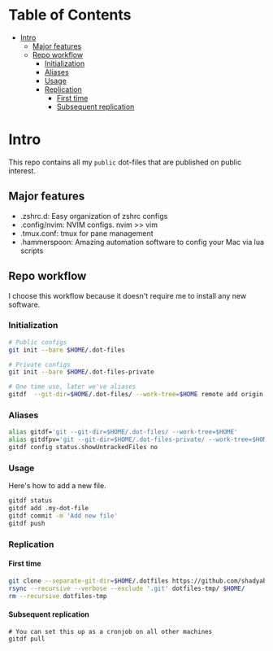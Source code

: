Table of Contents
=================

   * [Intro](#intro)
      * [Major features](#major-features)
      * [Repo workflow](#repo-workflow)
         * [Initialization](#initialization)
         * [Aliases](#aliases)
         * [Usage](#usage)
         * [Replication](#replication)
            * [First time](#first-time)
            * [Subsequent replication](#subsequent-replication)

# Intro

This repo contains all my `public` dot-files that are published on public interest.


## Major features

* .zshrc.d: Easy organization of zshrc configs
* .config/nvim: NVIM configs. nvim >> vim
* .tmux.conf: tmux for pane management
* .hammerspoon: Amazing automation software to config your Mac via lua scripts

## Repo workflow

I choose this workflow because it doesn't require me to install any new software.

### Initialization

```bash
# Public configs
git init --bare $HOME/.dot-files

# Private configs
git init --bare $HOME/.dot-files-private

# One time use, later we've aliases
gitdf  --git-dir=$HOME/.dot-files/ --work-tree=$HOME remote add origin git@github.com:shadyabhi/dot-files.git
```

### Aliases

```bash
alias gitdf='git --git-dir=$HOME/.dot-files/ --work-tree=$HOME'
alias gitdfpv='git --git-dir=$HOME/.dot-files-private/ --work-tree=$HOME'
gitdf config status.showUntrackedFiles no
```

### Usage

Here's how to add a new file. 

```bash
gitdf status
gitdf add .my-dot-file
gitdf commit -m 'Add new file'
gitdf push
```

### Replication

#### First time

```bash
git clone --separate-git-dir=$HOME/.dotfiles https://github.com/shadyabhi/dotfiles.git dotfiles-tmp
rsync --recursive --verbose --exclude '.git' dotfiles-tmp/ $HOME/
rm --recursive dotfiles-tmp
```

#### Subsequent replication
```
# You can set this up as a cronjob on all other machines
gitdf pull
```
